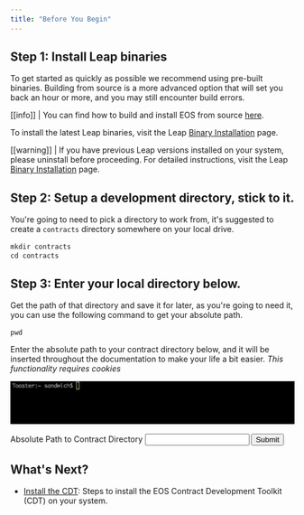 ```yaml
---
title: "Before You Begin"
---
```


## Step 1: Install Leap binaries
To get started as quickly as possible we recommend using pre-built binaries. Building from source is a more advanced option that will set you back an hour or more, and you may still encounter build errors.

[[info]]
| You can find how to build and install EOS from source [here](https://github.com/AntelopeIO/leap#build-and-install-from-source).

To install the latest Leap binaries, visit the Leap [Binary Installation](https://github.com/AntelopeIO/leap#binary-installation) page.

[[warning]]
| If you have previous Leap versions installed on your system, please uninstall before proceeding. For detailed instructions, visit the Leap [Binary Installation](https://github.com/AntelopeIO/leap#binary-installation) page.

## Step 2: Setup a development directory, stick to it.
You're going to need to pick a directory to work from, it's suggested to create a `contracts` directory somewhere on your local drive.
```shell
mkdir contracts
cd contracts
```

## Step 3: Enter your local directory below.
Get the path of that directory and save it for later, as you're going to need it, you can use the following command to get your absolute path.
```
pwd
```

Enter the absolute path to your contract directory below, and it will be inserted throughout the documentation to make your life a bit easier. _This functionality requires cookies_

![cli](/docs/images/getting-started-cli_2.2.2.gif)

<div class="antelope-helper-box">
    <form id="CONTRACTS_DIR">
        <label>Absolute Path to Contract Directory</label>
        <input class="helper-cookie" name="CONTRACTS_DIR" type="text" />
        <input type="submit" />
        <span></span>
    </form>
</div>

## What's Next?
- [Install the CDT](./04_install-the-CDT.md): Steps to install the EOS Contract Development Toolkit (CDT) on your system.
